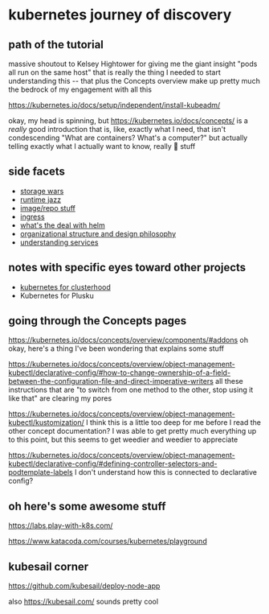 # kubernetes journey of discovery

## path of the tutorial

massive shoutout to Kelsey Hightower for giving me the giant insight "pods all run on the same host" that is really the thing I needed to start understanding this -- that plus the Concepts overview make up pretty much the bedrock of my engagement with all this

https://kubernetes.io/docs/setup/independent/install-kubeadm/

okay, my head is spinning, but https://kubernetes.io/docs/concepts/ is a *really* good introduction that is, like, exactly what I need, that isn't condescending "What are containers? What's a computer?" but actually telling exactly what I actually want to know, really :100: stuff

## side facets

- [storage wars](f877b44a-7174-4870-93fe-8f207d652608.md)
- [runtime jazz](fc976c6d-81c5-4998-991b-6dbab7130703.md)
- [image/repo stuff](0630c9a3-aa16-415b-a9b6-a4e507211b1e.md)
- [ingress](bf64a747-1854-46c5-8c2f-78d34a522fb6.md)
- [what's the deal with helm](b85b1edb-895d-46f6-a6a2-6533d30b2c63.md)
- [organizational structure and design philosophy](d5d04c58-7be1-4f3f-afcf-a018dc853806.md)
- [understanding services](607b355d-1f38-4dc9-8033-df232c076195.md)

## notes with specific eyes toward other projects

- [kubernetes for clusterhood](c8a51c70-624b-42e9-aec8-aa5db1b7cf87.m)
- Kubernetes for Plusku

## going through the Concepts pages

https://kubernetes.io/docs/concepts/overview/components/#addons oh okay, here's a thing I've been wondering that explains some stuff

https://kubernetes.io/docs/concepts/overview/object-management-kubectl/declarative-config/#how-to-change-ownership-of-a-field-between-the-configuration-file-and-direct-imperative-writers all these instructions that are "to switch from one method to the other, stop using it like that" are clearing my pores

https://kubernetes.io/docs/concepts/overview/object-management-kubectl/kustomization/ I think this is a little too deep for me before I read the other concept documentation? I was able to get pretty much everything up to this point, but this seems to get weedier and weedier to appreciate

https://kubernetes.io/docs/concepts/overview/object-management-kubectl/declarative-config/#defining-controller-selectors-and-podtemplate-labels I don't understand how this is connected to declarative config?

## oh here's some awesome stuff

https://labs.play-with-k8s.com/

https://www.katacoda.com/courses/kubernetes/playground

## kubesail corner

https://github.com/kubesail/deploy-node-app

also https://kubesail.com/ sounds pretty cool
